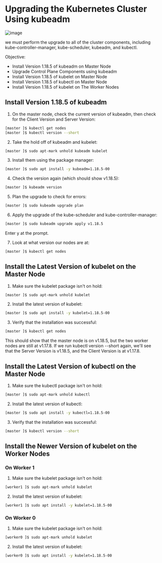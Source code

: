 # Upgrading the Kubernetes Cluster Using kubeadm
![image](https://github.com/zulfikar4568/docker-kubernetes/assets/64786139/f27605cc-921e-46cb-a219-27d09c7d6800)

we must perform the upgrade to all of the cluster components, including kube-controller-manager, kube-scheduler, kubeadm, and kubectl.

Objective:
- Install Version 1.18.5 of kubeadm on Master Node
- Upgrade Control Plane Components using kubeadm
- Install Version 1.18.5 of kubelet on Master Node
- Install Version 1.18.5 of kubectl on Master Node
- Install Version 1.18.5 of kubelet on The Worker Nodes

## Install Version 1.18.5 of kubeadm
1. On the master node, check the current version of kubeadm, then check for the Client Version and Server Version:
```bash
[master ]$ kubectl get nodes
[master ]$ kubectl version --short
```
2. Take the hold off of kubeadm and kubelet:
```bash
[master ]$ sudo apt-mark unhold kubeadm kubelet
```
3. Install them using the package manager:
```bash
[master ]$ sudo apt install -y kubeadm=1.18.5-00
```
4. Check the version again (which should show v1.18.5):
```bash
[master ]$ kubeadm version
```
5. Plan the upgrade to check for errors:
```bash
[master ]$ sudo kubeadm upgrade plan
```
6. Apply the upgrade of the kube-scheduler and kube-controller-manager:
```bash
[master ]$ sudo kubeadm upgrade apply v1.18.5
```
Enter y at the prompt.

7. Look at what version our nodes are at:
```bash
[master ]$ kubectl get nodes
```
## Install the Latest Version of kubelet on the Master Node
1. Make sure the kubelet package isn't on hold:
```bash
[master ]$ sudo apt-mark unhold kubelet
```
2. Install the latest version of kubelet:
```bash
[master ]$ sudo apt install -y kubelet=1.18.5-00
```
3. Verify that the installation was successful:
```bash
[master ]$ kubectl get nodes
```
This should show that the master node is on v1.18.5, but the two worker nodes are still at v1.17.8. If we run kubectl version --short again, we'll see that the Server Version is v1.18.5, and the Client Version is at v1.17.8.

## Install the Latest Version of kubectl on the Master Node
1. Make sure the kubectl package isn't on hold:
```bash
[master ]$ sudo apt-mark unhold kubectl
```
2. Install the latest version of kubectl:
```bash
[master ]$ sudo apt install -y kubectl=1.18.5-00
```
3. Verify that the installation was successful:
```bash
[master ]$ kubectl version --short
```
## Install the Newer Version of kubelet on the Worker Nodes
### On Worker 1
1. Make sure the kubelet package isn't on hold:
```bash
[worker1 ]$ sudo apt-mark unhold kubelet
```
2. Install the latest version of kubelet:
```bash
[worker1 ]$ sudo apt install -y kubelet=1.18.5-00
```
### On Worker 0
1. Make sure the kubelet package isn't on hold:
```bash
[worker0 ]$ sudo apt-mark unhold kubelet
```
2. Install the latest version of kubelet:
```bash
[worker0 ]$ sudo apt install -y kubelet=1.18.5-00
```
